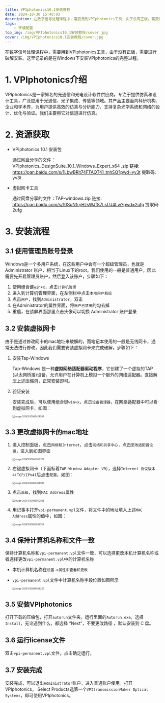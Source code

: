 ```yaml
---
title: VPIphotonics10.1安装教程
date: 2024-10-30 15:40:03
description: 在数字信号处理课程中，需要用到VPIphotonics工具，由于没有正版，需要进行破解安装。这里记录的是在Windows下安装VPIphotonics的完整过程。
tags: 
    - 环境配置
top_img: /img/VPIphotonics10.1安装教程/cover.jpg
cover: /img/VPIphotonics10.1安装教程/cover.jpg
---
```


在数字信号处理课程中，需要用到VPIphotonics工具，由于没有正版，需要进行破解安装。这里记录的是在Windows下安装VPIphotonics的完整过程。

# 1. VPIphotonics介绍

VPIphotonics是一家知名的光通信和光电设计软件供应商，专注于提供仿真和设计工具，广泛应用于光通信、光子集成、传感等领域。其产品主要面向科研机构、企业和学术界，为用户提供高效的仿真与分析能力，支持复杂光学系统和网络的设计、优化与验证。我们主要用它对信道进行仿真。

# 2. 资源获取

+   VPIphotonics 10.1 安装包

    通过网盘分享的文件：VPIphotonics_DesignSuite_10.1_Windows_Expert_x64 .zip
    链接: https://pan.baidu.com/s/1LbwBRit74FTAQT41_tnhSQ?pwd=yv3t 提取码: yv3t

+   虚拟网卡工具

    通过网盘分享的文件：TAP-windows.zip 
    链接: https://pan.baidu.com/s/10SuNfryHzsWJf87LsLU4Lw?pwd=2ufg 提取码: 2ufg

# 3. 安装流程

## 3.1 使用管理员账号登录

Windows是一个多用户系统，在这些用户中会有一个超级管理员，也就是 Administrator 账户，相当于Linux下的root。我们使用的一般是普通用户，因此需要先开启管理员账户，然后登入该账户，步骤如下：

1.   使用组合键`win+x`，点击`计算机管理`
2.   进入到计算机管理界面，在左侧栏中点击`本地用户和组`
3.   点击`用户`，找到`Administrator`，双击
4.   在Administrator的属性界面，将`账户已禁用`的勾去掉
5.   重启，在锁屏界面那里点击头像可以切换 Administrator 账户登录

## 3.2 安装虚拟网卡

由于是通过修改网卡的mac地址来破解的，而笔记本使用的一般是无线网卡，通常无法进行修改，因此我们需要安装虚拟网卡来完成破解，步骤如下：

1.   安装Tap-Windows

     Tap-Windows 是一种**虚拟网络适配器驱动程序**，它创建了一个虚拟的TAP (以太网桥接)设备，允许用户在计算机上模拟一个额外的网络适配器。直接解压上述压缩包，正常安装即可。

2.   验证安装

     安装完成后，可以使用组合键`win+x`，点击`设备管理器`，在网络适配器中可以看到虚拟网卡，如图：

     <img src="/img/VPIphotonics10.1安装教程/image-20241030062424581.png" alt="image-20241030062424581" style="zoom:50%;" />

## 3.3 更改虚拟网卡的mac地址

1.   进入控制面板，点击`网络和Internet`，点击`网络和共享中心`，点击`更改适配器设置`，进入到如图界面

     <img src="/img/VPIphotonics10.1安装教程/image-20241030063056371.png" alt="image-20241030063056371" style="zoom:50%;" />

2.   右键虚拟网卡（下面标着`TAP-Window Adapter V9`），选择`Internet 协议版本4(TCP/IPv4)`后点击`配置`，如图：

     <img src="/img/VPIphotonics10.1安装教程/image-20241030063406931.png" alt="image-20241030063406931" style="zoom:50%;" />

3.   点击`高级`，找到`MAC Address`属性

     <img src="/img/VPIphotonics10.1安装教程/image-20241030063500026.png" alt="image-20241030063500026" style="zoom:50%;" />

4.   用记事本打开`vpi-permanent.vpl`文件，将文件中的地址填入上述`MAC Address`属性的值中，如图：

     <img src="/img/VPIphotonics10.1安装教程/image-20241030063836753.png" alt="image-20241030063836753" style="zoom:50%;" />

## 3.4 保持计算机名称和文件一致

保持计算机名称和`vpi-permanent.vpl`文件一致，可以选择更改本机计算机名称或者选择更改`vpi-permanent.vpl`中的计算机名称

+   本机计算机名称在`设置->属性中查看和更改`

+   `vpi-permanent.vpl`文件中计算机名称字段位置如图所示

    <img src="/img/VPIphotonics10.1安装教程/image-20241030064828223.png" alt="image-20241030064828223" style="zoom:50%;" />

## 3.5 安装VPIphotonics

打开下载的压缩包，打开`autorun`文件夹，运行里面的`Autorun.exe`，选择`Install`，无论遇到什么，都选择 “Next”，不要更改路径 ，默认安装到 C 盘。

## 3.6 运行license文件

双击`vpi-permanent.vpl`文件，点击确定运行。

## 3.7 安装完成

安装完成，可以退出`Administrator`账户，进入普通账户使用。打开 VPIphotonics， Select Products选第一个`VPItransmissionMaker Optical Systems`，即可使用VPIphotonics。  







